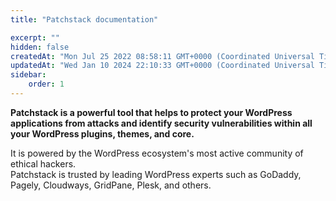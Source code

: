 ```yaml
---
title: "Patchstack documentation"

excerpt: ""
hidden: false
createdAt: "Mon Jul 25 2022 08:58:11 GMT+0000 (Coordinated Universal Time)"
updatedAt: "Wed Jan 10 2024 22:10:33 GMT+0000 (Coordinated Universal Time)"
sidebar:
    order: 1
---
```

**Patchstack is a powerful tool that helps to protect your WordPress applications from attacks and identify security vulnerabilities within all your WordPress plugins, themes, and core.**

It is powered by the WordPress ecosystem's most active community of ethical hackers.  
Patchstack is trusted by leading WordPress experts such as GoDaddy, Pagely, Cloudways, GridPane, Plesk, and others.